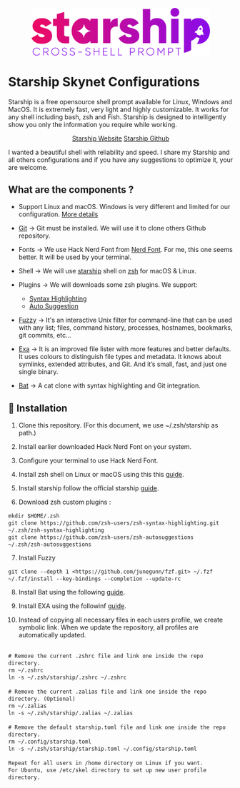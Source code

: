 <p align="center">
  <img
    width="400"
    src="https://raw.githubusercontent.com/starship/starship/master/media/logo.png"
    alt="Starship – Cross-shell prompt"
  />
</p>

# Starship Skynet Configurations

Starship is a free opensource shell prompt available for Linux, Windows and MacOS. It is extremely fast, very light and highly customizable. It works for any shell including bash, zsh and Fish. Starship is designed to intelligently show you only the information you require while working.

<p align="center">
    <a href="https://starship.rs">Starship Website</a>
    <a href="https://starship.rs">Starship Github</a></p>

I wanted a beautiful shell with reliability and speed. I share my Starship and all others configurations and if you have any suggestions to optimize it, your are welcome.

## What are the components ?

- Support Linux and macOS. Windows is very different and limited for our configuration. [More details](./windows/README.MD)

- [Git](https://git-scm.com) -> Git must be installed. We will use it to clone others Github repository.

- Fonts -> We use Hack Nerd Font from [Nerd Font](https://www.nerdfonts.com). For me, this one seems better. It will be used by your terminal.

- Shell -> We will use [starship](https://starship.rs) shell on [zsh](https://zsh.sourceforge.io) for macOS & Linux.

- Plugins -> We will downloads some zsh plugins.
  We support:
  - [Syntax Highlighting](https://github.com/zsh-users/zsh-syntax-highlighting.git)
  - [Auto Suggestion](https://github.com/zsh-users/zsh-autosuggestions)

- [Fuzzy](https://github.com/junegunn/fzf) -> It's an interactive Unix filter for command-line that can be used with any list; files, command history, processes, hostnames, bookmarks, git commits, etc...

- [Exa](https://the.exa.website) -> It is an improved file lister with more features and better defaults. It uses colours to distinguish file types and metadata. It knows about symlinks, extended attributes, and Git. And it’s small, fast, and just one single binary.

- [Bat](https://githubc.com/sharkdp/bat) -> A cat clone with syntax highlighting and Git integration.

## 🚀 Installation

1. Clone this repository. (For this document, we use ~/.zsh/starship as path.)

2. Install earlier downloaded Hack Nerd Font on your system.

3. Configure your terminal to use Hack Nerd Font.

4. Install zsh shell on Linux or macOS using this this [guide](https://github.com/ohmyzsh/ohmyzsh/wiki/Installing-ZSH).

5. Install starship follow the official starship [guide](https://starship.rs/guide/#🚀-installation).

6. Download zsh custom plugins :

```
mkdir $HOME/.zsh
git clone https://github.com/zsh-users/zsh-syntax-highlighting.git  ~/.zsh/zsh-syntax-highlighting
git clone https://github.com/zsh-users/zsh-autosuggestions  ~/.zsh/zsh-autosuggestions
```

7. Install Fuzzy

```
git clone --depth 1 <https://github.com/junegunn/fzf.git> ~/.fzf
~/.fzf/install --key-bindings --completion --update-rc
```

8. Install Bat using the following [guide](https://github.com/sharkdp/bat#installation).

9. Install EXA using the followinf [guide](https://the.exa.website/install).

10. Instead of copying all necessary files in each users profile, we create symbolic link. When we update the repository, all profiles are automatically updated.

```

# Remove the current .zshrc file and link one inside the repo directory.
rm ~/.zshrc
ln -s ~/.zsh/starship/.zshrc ~/.zshrc

# Remove the current .zalias file and link one inside the repo directory. (Optional)
rm ~/.zalias
ln -s ~/.zsh/starship/.zalias ~/.zalias

# Remove the default starship.toml file and link one inside the repo directory.
rm ~/.config/starship.toml
ln -s ~/.zsh/starship/starship.toml ~/.config/starship.toml

Repeat for all users in /home directory on Linux if you want.
For Ubuntu, use /etc/skel directory to set up new user profile directory.

```
